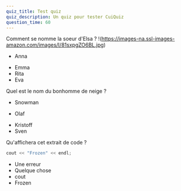 ```yaml
---
quiz_title: Test quiz
quiz_description: Un quiz pour tester CuiQuiz
question_time: 60
---
```


Comment se nomme la soeur d'Elsa ? 
!(https://images-na.ssl-images-amazon.com/images/I/81sxpgZO6BL.jpg)
* Anna
- Emma
- Rita
- Eva

Quel est le nom du bonhomme de neige ?
- Snowman
* Olaf
- Kristoff
- Sven

Qu'affichera cet extrait de code ? 
```cpp
cout << "Frozen" << endl;
```
- Une erreur
- Quelque chose
- cout
- Frozen